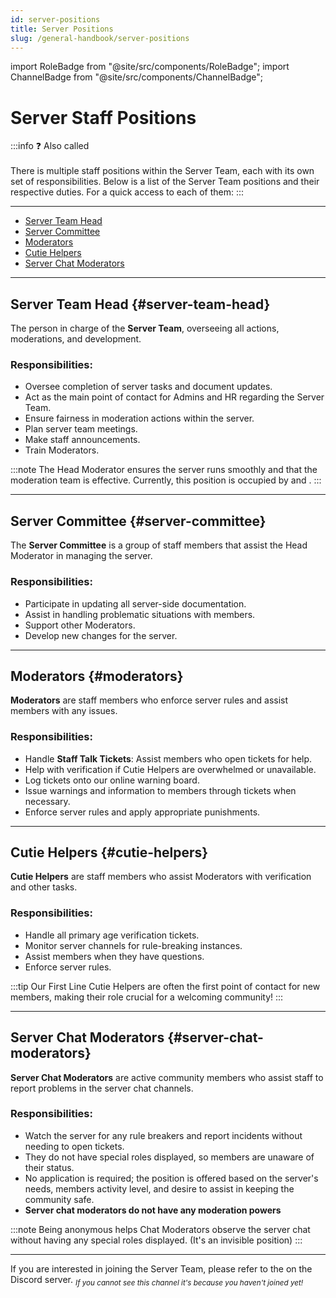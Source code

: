 ```yaml
---
id: server-positions
title: Server Positions
slug: /general-handbook/server-positions
---
```


import RoleBadge from "@site/src/components/RoleBadge";
import ChannelBadge from "@site/src/components/ChannelBadge";

# Server Staff Positions

:::info ❓ Also called <RoleBadge role="The Server Breed" badgeIcon="" /> <br/><br/>
There is multiple staff positions within the Server Team, each with its own set of responsibilities. Below is a list of the Server Team positions and their respective duties.
For a quick access to each of them:
:::

---

- [Server Team Head](#server-team-head)
- [Server Committee](#server-committee)
- [Moderators](#moderators)
- [Cutie Helpers](#cutie-helpers)
- [Server Chat Moderators](#server-chat-moderators)

---

## Server Team Head <RoleBadge role="Head Moderator 🔰" badgeIcon="" color="#db1cb8" /> {#server-team-head}

The person in charge of the **Server Team**, overseeing all actions, moderations, and development.

<h3> Responsibilities: </h3>

- Oversee completion of server tasks and document updates.
- Act as the main point of contact for Admins and HR regarding the Server Team.
- Ensure fairness in moderation actions within the server.
- Plan server team meetings.
- Make staff announcements.
- Train Moderators.

:::note
The Head Moderator ensures the server runs smoothly and that the moderation team is effective.
Currently, this position is occupied by <RoleBadge role="Solii" color="#00B9ff" badgeIcon="" /> and <RoleBadge role="cdkinetic" color="#00B9ff" badgeIcon="" />.
:::

---

## Server Committee <RoleBadge role="Server Committee" badgeIcon="server_committee_role_icon.webp" color="#db1cb8" /> {#server-committee}

The **Server Committee** is a group of staff members that assist the Head Moderator in managing the server.

<h3> Responsibilities: </h3>

- Participate in updating all server-side documentation.
- Assist in handling problematic situations with members.
- Support other Moderators.
- Develop new changes for the server.

---

## Moderators <RoleBadge role="Moderator" badgeIcon="moderator_role_icon.png" color="#e68027" /> {#moderators}

**Moderators** are staff members who enforce server rules and assist members with any issues.

<h3> Responsibilities: </h3>

- Handle **Staff Talk Tickets**: Assist members who open tickets for help.
- Help with verification if Cutie Helpers are overwhelmed or unavailable.
- Log tickets onto our online warning board.
- Issue warnings and information to members through tickets when necessary.
- Enforce server rules and apply appropriate punishments.

---

## Cutie Helpers <RoleBadge role="Cutie Helper" badgeIcon="cutie_helper_role_icon.png" color="#38c8e8" /> {#cutie-helpers}

**Cutie Helpers** are staff members who assist Moderators with verification and other tasks.

<h3> Responsibilities: </h3>

- Handle all primary age verification tickets.
- Monitor server channels for rule-breaking instances.
- Assist members when they have questions.
- Enforce server rules.

:::tip Our First Line
Cutie Helpers are often the first point of contact for new members, making their role crucial for a welcoming community!
:::

---

## Server Chat Moderators {#server-chat-moderators}

**Server Chat Moderators** are active community members who assist staff to report problems in the server chat channels.

<h3> Responsibilities: </h3>

- Watch the server for any rule breakers and report incidents without needing to open tickets.
- They do not have special roles displayed, so members are unaware of their status.
- No application is required; the position is offered based on the server's needs, members activity level, and desire to assist in keeping the community safe.
- **Server chat moderators do not have any moderation powers**

:::note
Being anonymous helps Chat Moderators observe the server chat without having any special roles displayed. (It's an invisible position)
:::

---

If you are interested in joining the Server Team, please refer to the <ChannelBadge label="✨𝘚taff-𝘈pplications" link="https://discord.com/channels/734595073920204940/979983964813021205" /> on the Discord server.
<sub> _If you cannot see this channel it's because you haven't joined yet!_ </sub>
